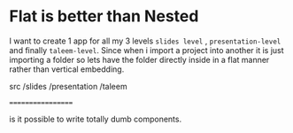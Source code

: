 
# Flat is better than Nested

I want to create 1 app for all my 3 levels `slides level` , `presentation-level` and finally `taleem-level`. Since when i import a project into another it is just importing a folder so lets have the folder directly inside in a flat manner rather than vertical embedding.

src
    /slides
    /presentation
    /taleem

    ================

is it possible to write totally dumb components.